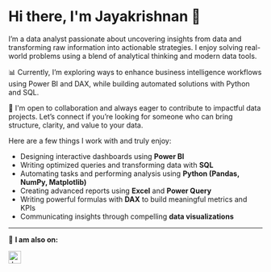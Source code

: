 # Hi there, I'm Jayakrishnan 👋

I’m a data analyst passionate about uncovering insights from data and transforming raw information into actionable strategies. I enjoy solving real-world problems using a blend of analytical thinking and modern data tools.

📊 Currently, I’m exploring ways to enhance business intelligence workflows using Power BI and DAX, while building automated solutions with Python and SQL.  

🤝 I'm open to collaboration and always eager to contribute to impactful data projects. Let’s connect if you’re looking for someone who can bring structure, clarity, and value to your data.

Here are a few things I work with and truly enjoy:

- Designing interactive dashboards using **Power BI**  
- Writing optimized queries and transforming data with **SQL**  
- Automating tasks and performing analysis using **Python (Pandas, NumPy, Matplotlib)**  
- Creating advanced reports using **Excel** and **Power Query**  
- Writing powerful formulas with **DAX** to build meaningful metrics and KPIs  
- Communicating insights through compelling **data visualizations**

---

🔗 **I am also on:**

<p align="left">
  <a href="https://www.linkedin.com/in/jayakrishnan-marath/" target="_blank">
    <img align="center" src="https://img.shields.io/badge/LinkedIn-0077B5?style=for-the-badge&logo=linkedin&logoColor=white" alt="Jayakrishnan Marath" height="25"/>
  </a>
</p>

